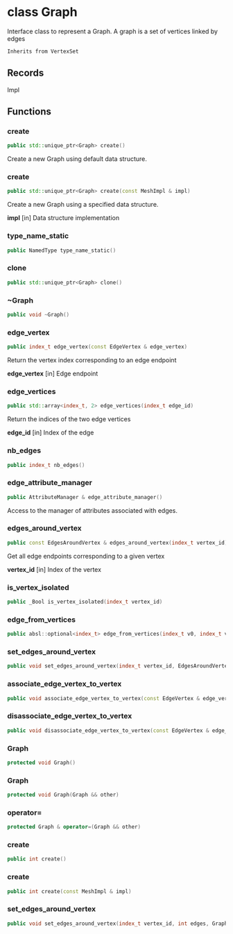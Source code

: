 # class Graph


 Interface class to represent a Graph. A graph is a set of vertices linked by edges



```cpp
Inherits from VertexSet
```



## Records

Impl



## Functions

### create

```cpp
public std::unique_ptr<Graph> create()
```

 Create a new Graph using default data structure.

### create

```cpp
public std::unique_ptr<Graph> create(const MeshImpl & impl)
```

 Create a new Graph using a specified data structure.

**impl** [in] Data structure implementation

### type_name_static

```cpp
public NamedType type_name_static()
```


### clone

```cpp
public std::unique_ptr<Graph> clone()
```


### ~Graph

```cpp
public void ~Graph()
```


### edge_vertex

```cpp
public index_t edge_vertex(const EdgeVertex & edge_vertex)
```


 Return the vertex index corresponding to an edge endpoint

**edge_vertex** [in] Edge endpoint

### edge_vertices

```cpp
public std::array<index_t, 2> edge_vertices(index_t edge_id)
```


 Return the indices of the two edge vertices

**edge_id** [in] Index of the edge

### nb_edges

```cpp
public index_t nb_edges()
```


### edge_attribute_manager

```cpp
public AttributeManager & edge_attribute_manager()
```


 Access to the manager of attributes associated with edges.

### edges_around_vertex

```cpp
public const EdgesAroundVertex & edges_around_vertex(index_t vertex_id)
```


 Get all edge endpoints corresponding to a given vertex

**vertex_id** [in] Index of the vertex

### is_vertex_isolated

```cpp
public _Bool is_vertex_isolated(index_t vertex_id)
```


### edge_from_vertices

```cpp
public absl::optional<index_t> edge_from_vertices(index_t v0, index_t v1)
```


### set_edges_around_vertex

```cpp
public void set_edges_around_vertex(index_t vertex_id, EdgesAroundVertex edges, GraphKey )
```


### associate_edge_vertex_to_vertex

```cpp
public void associate_edge_vertex_to_vertex(const EdgeVertex & edge_vertex, index_t vertex_id, GraphKey )
```


### disassociate_edge_vertex_to_vertex

```cpp
public void disassociate_edge_vertex_to_vertex(const EdgeVertex & edge_vertex, GraphKey )
```


### Graph

```cpp
protected void Graph()
```


### Graph

```cpp
protected void Graph(Graph && other)
```


### operator=

```cpp
protected Graph & operator=(Graph && other)
```


### create

```cpp
public int create()
```


### create

```cpp
public int create(const MeshImpl & impl)
```


### set_edges_around_vertex

```cpp
public void set_edges_around_vertex(index_t vertex_id, int edges, GraphKey )
```



